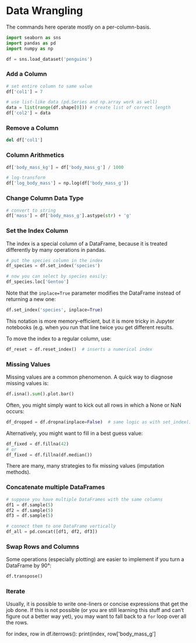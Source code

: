 # Data Wrangling

The commands here operate mostly on a per-column-basis.

```python
import seaborn as sns
import pandas as pd
import numpy as np

df = sns.load_dataset('penguins')
```

### Add a Column

```python
# set entire column to same value
df['col1'] = 7

# use list-like data (pd.Series and np.array work as well)
data = list(range(df.shape[0])) # create list of correct length
df['col2'] = data
```

### Remove a Column

```python
del df['col1']
```

### Column Arithmetics

```python
df['body_mass_kg'] = df['body_mass_g'] / 1000

# log-transform
df['log_body_mass'] = np.log(df['body_mass_g'])
```

### Change Column Data Type

```python
# convert to string
df['mass'] = df['body_mass_g'].astype(str) + 'g'
```

### Set the Index Column

The index is a special column of a DataFrame, because it is treated differently by many operations in pandas.

```python
# put the species column in the index
df_species = df.set_index('species')

# now you can select by species easily:
df_species.loc['Gentoo']
```

Note that the `inplace=True` parameter modifies the DataFrame instead of returning a new one:

```python
df.set_index('species', inplace=True)
```

This notation is more memory-efficient, but it is more tricky in Jupyter notebooks (e.g. when you run that line twice you get different results.

To move the index to a regular column, use:

```python
df_reset = df.reset_index()  # inserts a numerical index
```

### Missing Values

Missing values are a common phenomenon. A quick way to diagnose missing values is:

```python
df.isna().sum().plot.bar()
```

Often, you might simply want to kick out all rows in which a None or NaN occurs:

```python
df_dropped = df.dropna(inplace=False)  # same logic as with set_index()
```

Alternatively, you might want to fill in a best guess value:

```python
df_fixed = df.fillna(42)
# or
df_fixed = df.fillna(df.median())
```

There are many, many strategies to fix missing values (imputation methods).

### Concatenate multiple DataFrames

```python
# suppose you have multiple DataFrames with the same columns
df1 = df.sample(5)
df2 = df.sample(5)
df3 = df.sample(5)

# connect them to one DataFrame vertically
df_all = pd.concat([df1, df2, df3])
```

### Swap Rows and Columns

Some operations (especially plotting) are easier to implement if you turn a DataFrame by 90°:

```python
df.transpose()
```

### Iterate

Usually, it is possible to write one-liners or concise expressions that get the job done. If this is not possible (or you are still learning this stuff and can’t figure out a better way yet), you may want to fall back to a `for` loop over all the rows.

for index, row in df.iterrows():
    print(index, row['body_mass_g']